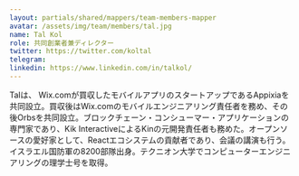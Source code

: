 ```yaml
---
layout: partials/shared/mappers/team-members-mapper
avatar: /assets/img/team/members/tal.jpg
name: Tal Kol
role: 共同創業者兼ディレクター
twitter: https://twitter.com/koltal
telegram:
linkedin: https://www.linkedin.com/in/talkol/
---
```


Talは、 Wix.comが買収したモバイルアプリのスタートアップであるAppixiaを共同設立。買収後はWix.comのモバイルエンジニアリング責任者を務め、その後Orbsを共同設立。ブロックチェーン・コンシューマー・アプリケーションの専門家であり、Kik InteractiveによるKinの元開発責任者も務めた。オープンソースの愛好家として、Reactエコシステムの貢献者であり、会議の講演も行う。イスラエル国防軍の8200部隊出身。テクニオン大学でコンピューターエンジニアリングの理学士号を取得。